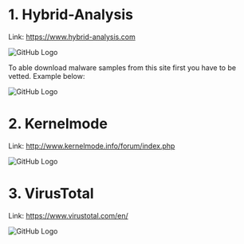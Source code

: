 # 1. Hybrid-Analysis

Link: https://www.hybrid-analysis.com

![GitHub Logo](http://security-project.pl/wp-content/uploads/2018/11/malware1.png)

To able download malware samples from this site first you have to be vetted. Example below:

![GitHub Logo](http://security-project.pl/wp-content/uploads/2018/11/malware2_1.png)

# 2. Kernelmode

Link: http://www.kernelmode.info/forum/index.php

![GitHub Logo](http://security-project.pl/wp-content/uploads/2018/11/malware2.png)

# 3. VirusTotal

Link: https://www.virustotal.com/en/

![GitHub Logo](http://security-project.pl/wp-content/uploads/2018/11/malware3.png)
